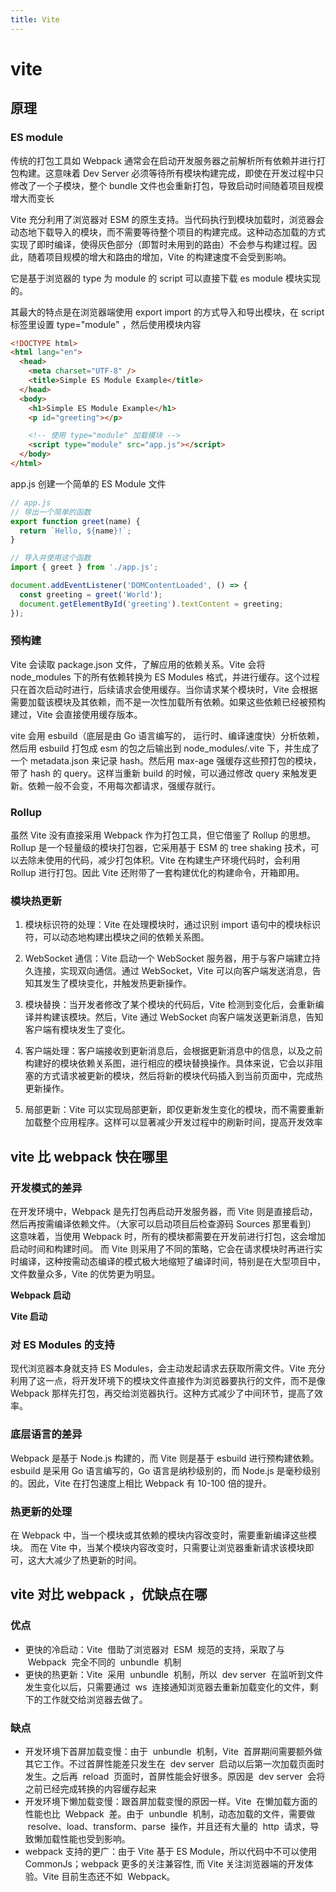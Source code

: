 ```yaml
---
title: Vite
---
```


# vite

## 原理

### ES module

传统的打包工具如 Webpack 通常会在启动开发服务器之前解析所有依赖并进行打包构建。这意味着 Dev Server 必须等待所有模块构建完成，即使在开发过程中只修改了一个子模块，整个 bundle 文件也会重新打包，导致启动时间随着项目规模增大而变长

<ImagePreview src="/images/vite/image1.jpg"></ImagePreview>

Vite 充分利用了浏览器对 ESM 的原生支持。当代码执行到模块加载时，浏览器会动态地下载导入的模块，而不需要等待整个项目的构建完成。这种动态加载的方式实现了即时编译，使得灰色部分（即暂时未用到的路由）不会参与构建过程。因此，随着项目规模的增大和路由的增加，Vite 的构建速度不会受到影响。

<ImagePreview src="/images/vite/image2.jpg"></ImagePreview>

它是基于浏览器的 type 为 module 的 script 可以直接下载 es module 模块实现的。

其最大的特点是在浏览器端使用 export import 的方式导入和导出模块，在 script 标签里设置 type="module" ，然后使用模块内容

```html
<!DOCTYPE html>
<html lang="en">
  <head>
    <meta charset="UTF-8" />
    <title>Simple ES Module Example</title>
  </head>
  <body>
    <h1>Simple ES Module Example</h1>
    <p id="greeting"></p>

    <!-- 使用 type="module" 加载模块 -->
    <script type="module" src="app.js"></script>
  </body>
</html>
```

app.js 创建一个简单的 ES Module 文件

```js
// app.js
// 导出一个简单的函数
export function greet(name) {
  return `Hello, ${name}!`;
}

// 导入并使用这个函数
import { greet } from './app.js';

document.addEventListener('DOMContentLoaded', () => {
  const greeting = greet('World');
  document.getElementById('greeting').textContent = greeting;
});
```

### 预构建

Vite 会读取 package.json 文件，了解应用的依赖关系。Vite 会将 node_modules 下的所有依赖转换为 ES Modules 格式，并进行缓存。这个过程只在首次启动时进行，后续请求会使用缓存。当你请求某个模块时，Vite 会根据需要加载该模块及其依赖，而不是一次性加载所有依赖。如果这些依赖已经被预构建过，Vite 会直接使用缓存版本。

vite 会用 esbuild（底层是由 Go 语言编写的， 运行时、编译速度快）分析依赖，然后用 esbuild 打包成 esm 的包之后输出到 node_modules/.vite 下，并生成了一个 metadata.json 来记录 hash。然后用 max-age 强缓存这些预打包的模块，带了 hash 的 query。这样当重新 build 的时候，可以通过修改 query 来触发更新。依赖一般不会变，不用每次都请求，强缓存就行。

### Rollup

虽然 Vite 没有直接采用 Webpack 作为打包工具，但它借鉴了 Rollup 的思想。Rollup 是一个轻量级的模块打包器，它采用基于 ESM 的 tree shaking 技术，可以去除未使用的代码，减少打包体积。Vite 在构建生产环境代码时，会利用 Rollup 进行打包。因此 Vite 还附带了一套构建优化的构建命令，开箱即用。

### 模块热更新

1. 模块标识符的处理：Vite 在处理模块时，通过识别 import 语句中的模块标识符，可以动态地构建出模块之间的依赖关系图。

2. WebSocket 通信：Vite 启动一个 WebSocket 服务器，用于与客户端建立持久连接，实现双向通信。通过 WebSocket，Vite 可以向客户端发送消息，告知其发生了模块变化，并触发热更新操作。

3. 模块替换：当开发者修改了某个模块的代码后，Vite 检测到变化后，会重新编译并构建该模块。然后，Vite 通过 WebSocket 向客户端发送更新消息，告知客户端有模块发生了变化。

4. 客户端处理：客户端接收到更新消息后，会根据更新消息中的信息，以及之前构建好的模块依赖关系图，进行相应的模块替换操作。具体来说，它会以非阻塞的方式请求被更新的模块，然后将新的模块代码插入到当前页面中，完成热更新操作。

5. 局部更新：Vite 可以实现局部更新，即仅更新发生变化的模块，而不需要重新加载整个应用程序。这样可以显著减少开发过程中的刷新时间，提高开发效率

## vite 比 webpack 快在哪里

### 开发模式的差异

在开发环境中，Webpack 是先打包再启动开发服务器，而 Vite 则是直接启动，然后再按需编译依赖文件。（大家可以启动项目后检查源码 Sources 那里看到）
这意味着，当使用 Webpack 时，所有的模块都需要在开发前进行打包，这会增加启动时间和构建时间。
而 Vite 则采用了不同的策略，它会在请求模块时再进行实时编译，这种按需动态编译的模式极大地缩短了编译时间，特别是在大型项目中，文件数量众多，Vite 的优势更为明显。

**Webpack 启动**

<ImagePreview src="/images/webpack/image59.jpg"></ImagePreview>

**Vite 启动**

<ImagePreview src="/images/webpack/image60.jpg"></ImagePreview>

### 对 ES Modules 的支持

现代浏览器本身就支持 ES Modules，会主动发起请求去获取所需文件。Vite 充分利用了这一点，将开发环境下的模块文件直接作为浏览器要执行的文件，而不是像 Webpack 那样先打包，再交给浏览器执行。这种方式减少了中间环节，提高了效率。

### 底层语言的差异

Webpack 是基于 Node.js 构建的，而 Vite 则是基于 esbuild 进行预构建依赖。esbuild 是采用 Go 语言编写的，Go 语言是纳秒级别的，而 Node.js 是毫秒级别的。因此，Vite 在打包速度上相比 Webpack 有 10-100 倍的提升。

### 热更新的处理

在 Webpack 中，当一个模块或其依赖的模块内容改变时，需要重新编译这些模块。
而在 Vite 中，当某个模块内容改变时，只需要让浏览器重新请求该模块即可，这大大减少了热更新的时间。

## vite 对比 webpack ，优缺点在哪

### 优点

- 更快的冷启动：Vite  借助了浏览器对  ESM  规范的支持，采取了与  Webpack  完全不同的  unbundle  机制
- 更快的热更新：Vite  采用  unbundle  机制，所以  dev server  在监听到文件发生变化以后，只需要通过  ws  连接通知浏览器去重新加载变化的文件，剩下的工作就交给浏览器去做了。

### 缺点

- 开发环境下首屏加载变慢：由于  unbundle  机制，Vite  首屏期间需要额外做其它工作。不过首屏性能差只发生在  dev server  启动以后第一次加载页面时发生。之后再  reload  页面时，首屏性能会好很多。原因是  dev server  会将之前已经完成转换的内容缓存起来
- 开发环境下懒加载变慢：跟首屏加载变慢的原因一样。Vite  在懒加载方面的性能也比  Webpack  差。由于  unbundle  机制，动态加载的文件，需要做  resolve、load、transform、parse  操作，并且还有大量的  http  请求，导致懒加载性能也受到影响。
- webpack 支持的更广：由于 Vite 基于 ES Module，所以代码中不可以使用 CommonJs；webpack 更多的关注兼容性, 而 Vite 关注浏览器端的开发体验。Vite 目前生态还不如  Webpack。

<BackTop></BackTop>